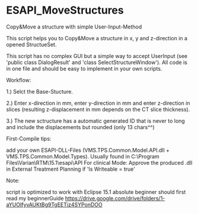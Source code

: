 # ESAPI_MoveStructures
Copy&amp;Move a structure with simple User-Input-Method

This script helps you to Copy&amp;Move a structure in x, y and z-direction in a opened StructueSet. 

This script has no complex GUI but a simple way to accept UserInput (see 'public class DialogResult' and 'class SelectStructureWindow'). All code is in one file and should be easy to implement in your own scripts.

Workflow:

1.) Selct the Base-Stucture.

2.) Enter x-direction in mm, enter y-direction in mm and enter z-direction in slices (resulting z-displacement in mm depends on the CT slice thickness).

3.) The new sctructure has a automatic generated ID that is never to long and include the displacements but rounded (only 13 chars^^)

First-Compile tips:

add your own ESAPI-DLL-Files (VMS.TPS.Common.Model.API.dll + VMS.TPS.Common.Model.Types). Usually found in C:\Program Files\Varian\RTM\15.1\esapi\API
For clinical Mode: Approve the produced .dll in External Treatment Planning if 'Is Writeable = true'

Note:

script is optimized to work with Eclipse 15.1
absolute beginner should first read my beginnerGuide https://drive.google.com/drive/folders/1-aYUOIfyvAUKtBg9TgEETiz4SYPonDOO
